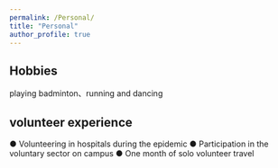 ```yaml
---
permalink: /Personal/
title: "Personal"
author_profile: true
---
```


## Hobbies
playing badminton、running and dancing

## volunteer experience
● Volunteering in hospitals during the epidemic
● Participation in the voluntary sector on campus
● One month of solo volunteer travel


